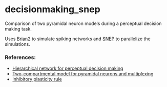# decisionmaking_snep

Comparison of two pyramidal neuron models during a perceptual decision making task. 

Uses [Brian2](https://brian2.readthedocs.io/en/stable/) to simulate spiking networks and [SNEP](https://gitlab.tubit.tu-berlin.de/mackwood/snep) to parallelize the simulations.

### References:
- [Hierarchical network for perceptual decision making](https://www.nature.com/articles/ncomms7177)
- [Two-compartmental model for pyramidal neurons and multiplexing](https://www.pnas.org/content/115/27/E6329)
- [Inhibitory plasticity rule](http://science.sciencemag.org/content/334/6062/1569.full)
